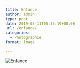```yaml
---
title: Enfance
author: admin
type: post
date: 2019-05-11T05:35:19+00:00
url: /enfance/
categories:
  - Photographie
format: image

---
```

![Enfance](./DSC3982.jpg)